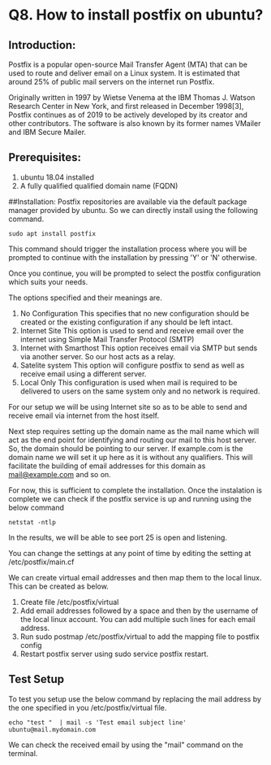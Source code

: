 # Q8. How to install postfix on ubuntu?

## Introduction:

Postfix is a popular open-source Mail Transfer Agent (MTA) that can be used to route and deliver email on a Linux system. It is estimated that around 25% of public mail servers on the internet run Postfix.

Originally written in 1997 by Wietse Venema at the IBM Thomas J. Watson Research Center in New York, and first released in December 1998[3], Postfix continues as of 2019 to be actively developed by its creator and other contributors. The software is also known by its former names VMailer and IBM Secure Mailer.


## Prerequisites:
1. ubuntu 18.04 installed
1. A fully qualified qualified domain name (FQDN)


##Installation:
Postfix repositories are available via the default package manager provided by ubuntu. So we can directly install using the following command.

	sudo apt install postfix

This command should trigger the installation process where you will be prompted to continue with the installation by pressing 'Y' or 'N' otherwise.

Once you continue, you will be prompted to select the postfix configuration which suits your needs.

The options specified and their meanings are.
1. No Configuration
This specifies that no new configuration should be created or the existing configuration if any should be left intact.
1. Internet Site
This option is used to send and receive email over the internet using Simple Mail Transfer Protocol (SMTP)
1. Internet with Smarthost
This option receives email via SMTP but sends via another server. So our host acts as a relay.
1. Satelite system
This option will configure postfix to send as well as receive email using a different server. 
1. Local Only
This configuration is used when mail is required to be delivered to users on the same system only and no network is required.

For our setup we will be using Internet site so as to be able to send and receive email via internet from the host itself.

Next step requires setting up the domain name as the mail name which will act as the end point for identifying and routing our mail to this host server.
So, the domain should be pointing to our server. If example.com is the domain name we will set it up here as it is without any qualifiers. This will facilitate the building of email addresses for this domain as mail@example.com and so on.

For now, this is sufficient to complete the installation. Once the instalation is complete we can check if the postfix service is up and running using the below command

	netstat -ntlp

In the results, we will be able to see port 25 is open and listening. 

You can change the settings at any point of time by editing the setting at /etc/postfix/main.cf

We can create virtual email addresses and then map them to the local linux.
This can be created as below.
1. Create file /etc/postfix/virtual
1. Add email addresses followed by a space and then by the username of the local linux account. You can add multiple such lines for each email address.
1. Run sudo postmap /etc/postfix/virtual to add the mapping file to postfix config
1. Restart postfix server using sudo service postfix restart.

## Test Setup
To test you setup use the below command by replacing the mail address by the one specified in you /etc/postfix/virtual file.

	echo "test "  | mail -s 'Test email subject line' ubuntu@mail.mydomain.com

We can check the received email by using the "mail" command on  the terminal.
